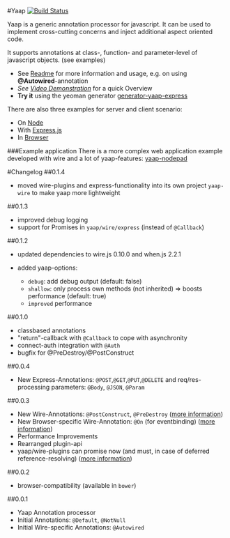 #Yaap [![Build Status](https://travis-ci.org/warmuuh/yaap.svg?branch=master)](https://travis-ci.org/warmuuh/yaap)

Yaap is a generic annotation processor for javascript. It can be used to implement cross-cutting concerns and inject additional aspect oriented code.

It supports annotations at class-, function- and parameter-level of javascript objects. (see examples)

 * See [Readme](https://github.com/warmuuh/yaap/docs/yaap.md) for more information and usage, e.g. on using **@Autowired**-annotation
 * *See [Video Demonstration](http://y2u.be/HrgnyGl2K8A)* for a quick Overview
 * **Try it** using the yeoman generator [generator-yaap-express](https://github.com/warmuuh/generator-yaap-express)

There are also three examples for server and client scenario:

* On [Node](https://github.com/warmuuh/yaap-wire/tree/master/examples/node)
* With [Express.js](https://github.com/warmuuh/yaap-wire/tree/master/examples/express)
* In [Browser](https://github.com/warmuuh/yaap-wire/tree/master/examples/browser)

###Example application
There is a more complex web application example developed with wire and a lot of yaap-features: [yaap-nodepad](https://github.com/warmuuh/yaap-nodepad)


#Changelog
##0.1.4
* moved wire-plugins and express-functionality into its own project `yaap-wire` to make yaap more lightweight

##0.1.3
* improved debug logging
* support for Promises in `yaap/wire/express` (instead of `@Callback`)

##0.1.2
* updated dependencies to wire.js 0.10.0 and when.js 2.2.1

* added yaap-options:
  * `debug`:   add debug output (default: false)
  * `shallow`: only process own methods (not inherited) => boosts performance (default: true)
  * `improved` performance


##0.1.0
* classbased annotations
* "return"-callback with `@Callback` to cope with asynchronity
* connect-auth integration with `@Auth`
* bugfix for @PreDestroy/@PostConstruct

##0.0.4
* New Express-Annotations: `@POST`,`@GET`,`@PUT`,`@DELETE` and req/res-processing parameters: `@Body`, `@JSON`, `@Param`

##0.0.3
* New Wire-Annotations: `@PostConstruct`, `@PreDestroy` ([more information](yaap/docs/annotation.md))
* New Browser-specific Wire-Annotation: `@On` (for eventbinding) ([more information](yaap/docs/annotation.md))
* Performance Improvements
* Rearranged plugin-api
* yaap/wire-plugins can promise now (and must, in case of deferred reference-resolving) ([more information](yaap/docs/processors.md))


##0.0.2
* browser-compatibility (available in `bower`)

##0.0.1
* Yaap Annotation processor
* Initial Annotations: `@Default`, `@NotNull`
* Initial Wire-specific Annotations: `@Autowired`
